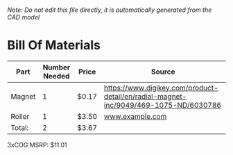 ###### Note: Do not edit this file directly, it is automatically generated from the CAD model 
# Bill Of Materials 
 |Part|Number Needed|Price|Source| 
 |----|----------|-----|-----|
|Magnet|1|$0.17|https://www.digikey.com/product-detail/en/radial-magnet-inc/9049/469-1075-ND/6030786|
|Roller|1|$3.50|www.example.com|
|Total: |2|$3.67| |

 3xCOG MSRP: $11.01